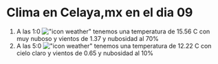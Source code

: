 # Clima en Celaya,mx en el dia 09

1. A las 1:0 !["icon weather"](http://openweathermap.org/img/w/04n.png) tenemos una temperatura de 15.56 C con muy nuboso y  vientos de 1.37 y nubosidad al 70%
1. A las 5:0 !["icon weather"](http://openweathermap.org/img/w/01n.png) tenemos una temperatura de 12.22 C con cielo claro y  vientos de 0.65 y nubosidad al 10%
